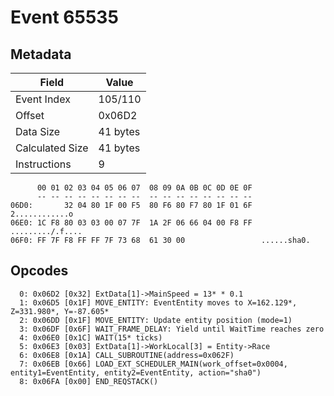 # Event 65535

## Metadata

| Field           | Value    |
|-----------------|----------|
| Event Index     | 105/110  |
| Offset          | 0x06D2   |
| Data Size       | 41 bytes |
| Calculated Size | 41 bytes |
| Instructions    | 9        |

```
      00 01 02 03 04 05 06 07  08 09 0A 0B 0C 0D 0E 0F
      -- -- -- -- -- -- -- --  -- -- -- -- -- -- -- --
06D0:       32 04 80 1F 00 F5  80 F6 80 F7 80 1F 01 6F    2............o
06E0: 1C F8 80 03 03 00 07 7F  1A 2F 06 66 04 00 F8 FF  ........./.f....
06F0: FF 7F F8 FF FF 7F 73 68  61 30 00                 ......sha0.     
```

## Opcodes

```
  0: 0x06D2 [0x32] ExtData[1]->MainSpeed = 13* * 0.1
  1: 0x06D5 [0x1F] MOVE_ENTITY: EventEntity moves to X=162.129*, Z=331.980*, Y=-87.605*
  2: 0x06DD [0x1F] MOVE_ENTITY: Update entity position (mode=1)
  3: 0x06DF [0x6F] WAIT_FRAME_DELAY: Yield until WaitTime reaches zero
  4: 0x06E0 [0x1C] WAIT(15* ticks)
  5: 0x06E3 [0x03] ExtData[1]->WorkLocal[3] = Entity->Race
  6: 0x06E8 [0x1A] CALL_SUBROUTINE(address=0x062F)
  7: 0x06EB [0x66] LOAD_EXT_SCHEDULER_MAIN(work_offset=0x0004, entity1=EventEntity, entity2=EventEntity, action="sha0")
  8: 0x06FA [0x00] END_REQSTACK()
```
